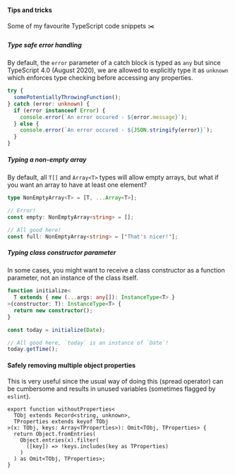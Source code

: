 #### Tips and tricks

Some of my favourite TypeScript code snippets ✂️


<!-- Section 1 -->
##### Type safe error handling

By default, the `error` parameter of a catch block is typed as `any` but since TypeScript 4.0 (August 2020), we are allowed to explicitly type it as `unknown` which enforces type checking before accessing any properties.

```typescript [2|3|4-8]
try {
  somePotentiallyThrowingFunction();
} catch (error: unknown) {
  if (error instanceof Error) {
    console.error(`An error occured - ${error.message}`);
  } else {
    console.error(`An error occured - ${JSON.stringify(error)}`);
  }
}
```


<!-- Section 2 -->
##### Typing a non-empty array

By default, all `T[]` and `Array<T>` types will allow empty arrays, but what if you want an array to have at least one element?

```typescript [1|3-4|6-7]
type NonEmptyArray<T> = [T, ...Array<T>];

// Error!
const empty: NonEmptyArray<string> = [];

// All good here!
const full: NonEmptyArray<string> = ["That's nicer!"];
```


<!-- Section 3 -->
##### Typing class constructor parameter

In some cases, you might want to receive a class constructor as a function parameter, not an instance of the class itself.

```typescript [1-5|7|9-10]
function initialize<
  T extends { new (...args: any[]): InstanceType<T> }
>(constructor: T): InstanceType<T> {
  return new constructor();
}

const today = initialize(Date);

// All good here, `today` is an instance of `Date`!
today.getTime();
```


<!-- Section 4 -->
#### Safely removing multiple object properties

This is very useful since the usual way of doing this (spread operator) can be cumbersome and results in unused variables (sometimes flagged by `eslint`).

```typescript[1-10|2-3|4|5-9]
export function withoutProperties<
  TObj extends Record<string, unknown>,
  TProperties extends keyof TObj
>(x: TObj, keys: Array<TProperties>): Omit<TObj, TProperties> {
  return Object.fromEntries(
    Object.entries(x).filter(
      ([key]) => !keys.includes(key as TProperties)
    )
  ) as Omit<TObj, TProperties>;
}
```